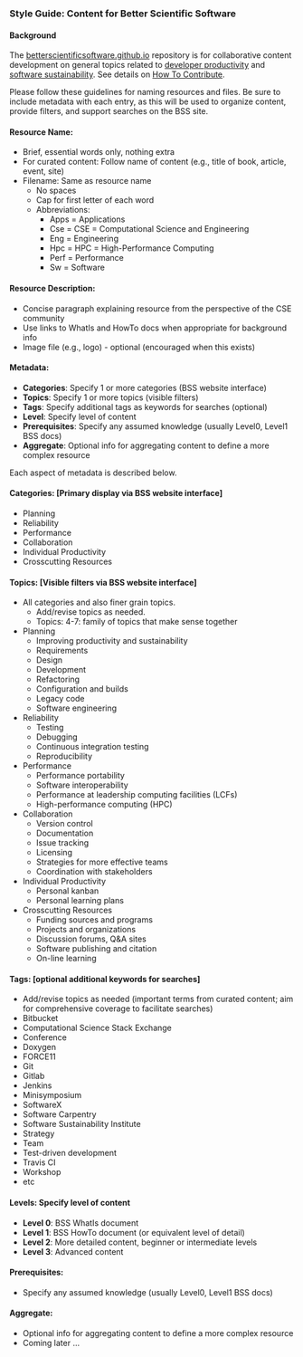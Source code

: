 ### Style Guide: Content for Better Scientific Software

#### Background

The [betterscientificsoftware.github.io](https://github.com/betterscientificsoftware/betterscientificsoftware.github.io) repository is for collaborative content development on general topics related to [developer productivity](WhatIsProductivity.md) and [software sustainability](WhatIsSustainability.md).  See details on [How To Contribute](HowtoContribute.md).

Please follow these guidelines for naming resources and files.   Be sure to include metadata with each entry, as this will be used to organize content, provide filters, and support searches on the BSS site.

#### Resource Name:
- Brief, essential words only, nothing extra
- For curated content: Follow name of content (e.g., title of book, article, event, site)
- Filename:  Same as resource name 
    - No spaces
    - Cap for first letter of each word
    - Abbreviations:
        - Apps = Applications
        - Cse = CSE = Computational Science and Engineering
        - Eng = Engineering
        - Hpc = HPC = High-Performance Computing
        - Perf = Performance
        - Sw = Software

#### Resource Description:
- Concise paragraph explaining resource from the perspective of the CSE community
- Use links to WhatIs and HowTo docs when appropriate for background info
- Image file (e.g., logo) - optional (encouraged when this exists)

#### Metadata:
- **Categories**: Specify 1 or more categories (BSS website interface)
- **Topics**: Specify 1 or more topics (visible filters)
- **Tags**: Specify additional tags as keywords for searches (optional)
- **Level**: Specify level of content
- **Prerequisites**:  Specify any assumed knowledge (usually Level0, Level1 BSS docs)
- **Aggregate**: Optional info for aggregating content to define a more complex resource

Each aspect of metadata is described below.

#### Categories: [Primary display via BSS website interface]
- Planning
- Reliability
- Performance
- Collaboration
- Individual Productivity
- Crosscutting Resources

#### Topics: [Visible filters via BSS website interface]
- All categories and also finer grain topics.  
    - Add/revise topics as needed.
    - Topics: 4-7: family of topics that make sense together
- Planning 
    - Improving productivity and sustainability
    - Requirements
    - Design
    - Development
    - Refactoring
    - Configuration and builds
    - Legacy code
    - Software engineering
- Reliability
    - Testing
    - Debugging 
    - Continuous integration testing
    - Reproducibility
- Performance
    - Performance portability
    - Software interoperability
    - Performance at leadership computing facilities (LCFs)
    - High-performance computing (HPC)
 - Collaboration
    - Version control
    - Documentation
    - Issue tracking
    - Licensing
    - Strategies for more effective teams
    - Coordination with stakeholders
- Individual Productivity
    - Personal kanban
    - Personal learning plans
- Crosscutting Resources
    - Funding sources and programs
    - Projects and organizations
    - Discussion forums, Q&A sites
    - Software publishing and citation
    - On-line learning

#### Tags: [optional additional keywords for searches]
- Add/revise topics as needed (important terms from curated content; aim for comprehensive coverage to facilitate searches)
- Bitbucket
- Computational Science Stack Exchange
- Conference
- Doxygen
- FORCE11
- Git
- Gitlab
- Jenkins
- Minisymposium
- SoftwareX
- Software Carpentry
- Software Sustainability Institute
- Strategy
- Team
- Test-driven development
- Travis CI
- Workshop
- etc

#### Levels:  Specify level of content
- **Level 0**:  BSS WhatIs document
- **Level 1**:  BSS HowTo document (or equivalent level of detail)
- **Level 2**:  More detailed content, beginner or intermediate levels
- **Level 3**:  Advanced content

#### Prerequisites: 
- Specify any assumed knowledge (usually Level0, Level1 BSS docs)

#### Aggregate: 
- Optional info for aggregating content to define a more complex resource
- Coming later ...

